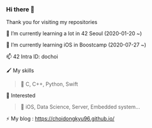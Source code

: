 ### Hi there 👋
Thank you for visiting my repositories

🌱 I’m currently learning a lot in 42 Seoul   (2020-01-20 ~)

🧐 I’m currently learning iOS in Boostcamp  (2020-07-27 ~)

📫 42 Intra ID: dochoi

🖌 My skills<br>
  >🔴 C, C++, Python, Swift<br>
  
🤔 Interested
 >🔵 iOS, Data Science, Server, Embedded system...
  
  
  ⚡ My blog : https://choidongkyu96.github.io/
<!--
**ChoiDongKyu96/ChoiDongKyu96** is a ✨ _special_ ✨ repository because its `README.md` (this file) appears on your GitHub profile.

Here are some ideas to get you started:

- 🔭 I’m currently working on ...
- 🌱 I’m currently learning ...
- 👯 I’m looking to collaborate on ...
- 🤔 I’m looking for help with ...
- 💬 Ask me about ...
- 📫 How to reach me: ...
- 😄 Pronouns: ...
- ⚡ Fun fact: ...
-->
